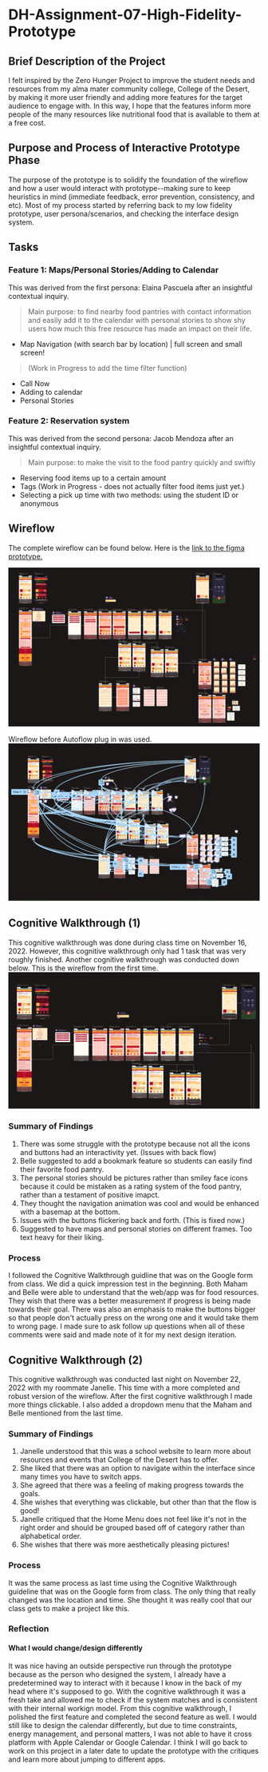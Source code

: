 # DH-Assignment-07-High-Fidelity-Prototype
## Brief Description of the Project
I felt inspired by the Zero Hunger Project to improve the student needs and resources from my alma mater community college, College of the Desert, by making it more user friendly and adding more features for the target audience to engage with. In this way, I hope that the features inform more people of the many resources like nutritional food that is available to them at a free cost.

## Purpose and Process of Interactive Prototype Phase
The purpose of the prototype is to solidify the foundation of the wireflow and how a user would interact with prototype--making sure to keep heuristics in mind (immediate feedback, error prevention, consistency, and etc). Most of my process started by referring back to my low fidelity prototype, user persona/scenarios, and checking the interface design system. 

## Tasks
### Feature 1: Maps/Personal Stories/Adding to Calendar
This was derived from the first persona: Elaina Pascuela after an insightful contextual inquiry. 

> Main purpose: to find nearby food pantries with contact information and easily add it to the calendar with personal stories to show shy users how much this free resource has made an impact on their life.

- Map Navigation (with search bar by location) | full screen and small screen!
> (Work in Progress to add the time filter function)
- Call Now
- Adding to calendar
- Personal Stories

### Feature 2: Reservation system
This was derived from the second persona: Jacob Mendoza after an insightful contextual inquiry. 
> Main purpose: to make the visit to the food pantry quickly and swiftly
- Reserving food items up to a certain amount
- Tags (Work in Progress - does not actually filter food items just yet.) 
- Selecting a pick up time with two methods: using the student ID or anonymous

## Wireflow 
The complete wireflow can be found below. 
Here is the [link to the figma prototype.](https://www.figma.com/proto/UiufVd4yISDvhUME801EHM/Assignment-7?node-id=1%3A2308&scaling=scale-down&page-id=0%3A1&starting-point-node-id=1%3A2308)

![screen capture of simplified wireflow](https://github.com/sdelaserna/DH-Assignment-07-High-Fidelity-Prototype/blob/main/simplified%20wireflow%20of%20COD%20prototype.png)

Wireflow before Autoflow plug in was used. 
![screen capture of wireflow](https://github.com/sdelaserna/DH-Assignment-07-High-Fidelity-Prototype/blob/main/wireflow%20of%20COD%20prototype.png) 

## Cognitive Walkthrough (1)
This cognitive walkthrough was done during class time on November 16, 2022. However, this cognitive walkthrough only had 1 task that was very roughly finished. Another cognitive walkthrough was conducted down below. 
This is the wireflow from the first time. 
![first wireflow](https://github.com/sdelaserna/DH-Assignment-07-High-Fidelity-Prototype/blob/main/first%20iteration%20of%20the%20wireflow.PNG)
### Summary of Findings
1. There was some struggle with the prototype because not all the icons and buttons had an interactivity yet. (Issues with back flow)
2. Belle suggested to add a bookmark feature so students can easily find their favorite food pantry. 
3. The personal stories should be pictures rather than smiley face icons because it could be mistaken as a rating system of the food pantry, rather than a testament of positive imapct. 
4. They thought the navigation animation was cool and would be enhanced with a basemap at the bottom. 
5. Issues with the buttons flickering back and forth. (This is fixed now.)
6. Suggested to have maps and personal stories on different frames. Too text heavy for their liking. 
### Process
I followed the Cognitive Walkthrough guidline that was on the Google form from class. We did a quick impression test in the beginning. Both Maham and Belle were able to understand that the web/app was for food resources. They wish that there was a better measurement if progress is being made towards their goal. There was also an emphasis to make the buttons bigger so that people don't actually press on the wrong one and it would take them to wrong page. I made sure to ask follow up questions when all of these comments were said and made note of it for my next design iteration.

## Cognitive Walkthrough (2)
This cognitive walkthrough was conducted last night on November 22, 2022 with my roommate Janelle. This time with a more completed and robust version of the wireflow. After the first cognitive walkthrough I made more things clickable. I also added a dropdown menu that the Maham and Belle mentioned from the last time. 

### Summary of Findings
1. Janelle understood that this was a school website to learn more about resources and events that College of the Desert has to offer. 
2. She liked that there was an option to navigate within the interface since many times you have to switch apps. 
3. She agreed that there was a feeling of making progress towards the goals. 
4. She wishes that everything was clickable, but other than that the flow is good!
5. Janelle critiqued that the Home Menu does not feel like it's not in the right order and should be grouped based off of category rather than alphabetical order.
6. She wishes that there was more aesthetically pleasing pictures!

### Process
It was the same process as last time using the Cognitive Walkthrough guideline that was on the Google form from class. The only thing that really changed was the location and time. She thought it was really cool that our class gets to make a project like this. 

### Reflection
#### What I would change/design differently
It was nice having an outside perspective run through the prototype because as the person who designed the system, I already have a predetermined way to interact with it because I know in the back of my head where it's supposed to go. With the cognitive walkthrough it was a fresh take and allowed me to check if the system matches and is consistent with their internal workign model. From this cognitive walkthrough, I polished the first feature and completed the second feature as well. I would still like to design the calendar differently, but due to time constraints, energy management, and personal matters, I was not able to have it cross platform with Apple Calendar or Google Calendar. I think I will go back to work on this project in a later date to update the prototype with the critiques and learn more about jumping to different apps. 
